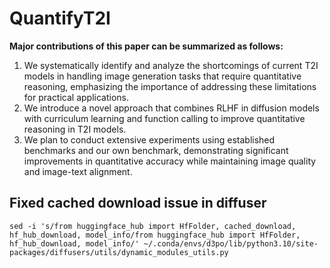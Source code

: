 # QuantifyT2I

**Major contributions of this paper can be summarized as follows:**

1. We systematically identify and analyze the shortcomings of current T2I models in handling image generation tasks that require quantitative reasoning, emphasizing the importance of addressing these limitations for practical applications.
2. We introduce a novel approach that combines RLHF in diffusion models with curriculum learning and function calling to improve quantitative reasoning in T2I models.
3. We plan to conduct extensive experiments using established benchmarks and our own benchmark, demonstrating significant improvements in quantitative accuracy while maintaining image quality and image-text alignment.


## Fixed cached download issue in diffuser
`sed -i 's/from huggingface_hub import HfFolder, cached_download, hf_hub_download, model_info/from huggingface_hub import HfFolder, hf_hub_download, model_info/' ~/.conda/envs/d3po/lib/python3.10/site-packages/diffusers/utils/dynamic_modules_utils.py`
